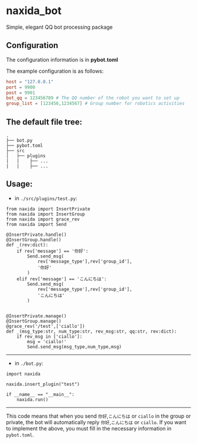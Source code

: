 # naxida_bot
Simple, elegant QQ bot processing package

## Configuration
The configuration information is in **pybot.toml**

The example configuration is as follows:

```toml
host = "127.0.0.1"
port = 9900
post = 9901
bot_qq = 123456789 # The QQ number of the robot you want to set up
group_list = [123456,1234567] # Group number for robotics activities
```

## The default file tree:

```
.
├── bot.py
├── pybot.toml
├── src
│   ├── plugins
|   |    ├── ...
|   |    ├── ...
```


## Usage:

* in `./src/plugins/test.py`:

```
from naxida import InsertPrivate
from naxida import InsertGroup
from naxida import grace_rev
from naxida import Send

@InsertPrivate.handle()
@InsertGroup.handle()
def _(rev:dict):
    if rev['message'] == '你好':
        Send.send_msg(
            rev['message_type'],rev['group_id'],
            '你好'
        )
    elif rev['message'] == 'こんにちは':
        Send.send_msg(
            rev['message_type'],rev['group_id'],
            'こんにちは'
        )


@InsertPrivate.manage()
@InsertGroup.manage()
@grace_rev('/test',['ciallo'])
def _(msg_type:str, num_type:str, rev_msg:str, qq:str, rev:dict):
    if rev_msg in ['ciallo']:
        msg = 'ciallo!'
        Send.send_msg(msg_type,num_type,msg)
```

---

* in `./bot.py`:

```
import naxida

naxida.insert_plugin("test")

if __name__ == "__main__":
    naxida.run()
```

---

This code means that when you send `你好`,`こんにちは` or `ciallo`
in the group or private, the bot will automatically reply `你好`,`こんにちは` or `ciallo`.
If you want to implement the above, you must fill in the necessary
information in `pybot.toml`.
